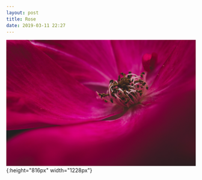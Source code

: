 ```yaml
---
layout: post
title: Rose
date: 2019-03-11 22:27
---
```


![Rose](\images\20190311_00004.jpg) {:height="816px" width="1228px"}
